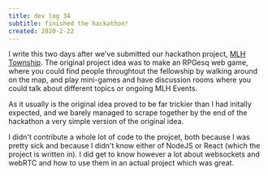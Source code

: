 ```yaml
---
title: dev log 34
subtitle: finished the hackathon!
created: 2020-2-22
---
```


I write this two days after we've submitted our hackathon project, [MLH Township](https://github.com/zerefwayne/mlh-township). The original project idea was to make an RPGesq web game, where you could find people throughtout the fellowship by walking around on the map, and play mini-games and have discussion rooms where you could talk about different topics or ongoing MLH Events.

As it usually is the original idea proved to be far trickier than I had initally expected, and we barely managed to scrape together by the end of the hackathon a very simple version of the original idea.

I didn't contribute a whole lot of code to the projcet, both because I was pretty sick and because I didn't know either of NodeJS or React (which the project is written in). I did get to know however a lot about websockets and webRTC and how to use them in an actual project which was great.
